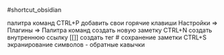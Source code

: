 #shortcut_obsidian

палитра команд CTRL+P
добавить свои горячие клавиши Настройки => Плагины => Палитра команд
создать новую заметку CTRL+N
создать внутреннюю ссылку [[]]
создать тег #
сохранение заметки CTRL+S
экранирование символов - обратные кавычки







